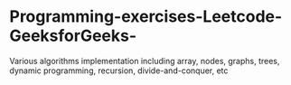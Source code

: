 # Programming-exercises-Leetcode-GeeksforGeeks-
Various algorithms implementation including array, nodes, graphs, trees, dynamic programming, recursion, divide-and-conquer, etc
